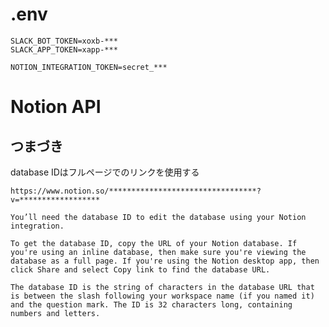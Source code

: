 # .env

```
SLACK_BOT_TOKEN=xoxb-***
SLACK_APP_TOKEN=xapp-***

NOTION_INTEGRATION_TOKEN=secret_***

```

# Notion API

## つまづき

database IDはフルページでのリンクを使用する

`https://www.notion.so/*********************************?v=******************`


```
You’ll need the database ID to edit the database using your Notion integration.

To get the database ID, copy the URL of your Notion database. If you're using an inline database, then make sure you're viewing the database as a full page. If you're using the Notion desktop app, then click Share and select Copy link to find the database URL.

The database ID is the string of characters in the database URL that is between the slash following your workspace name (if you named it) and the question mark. The ID is 32 characters long, containing numbers and letters.
```